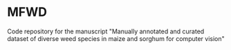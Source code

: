 # MFWD
Code repository for the manuscript "Manually annotated and curated dataset of diverse weed species in maize and sorghum for computer vision"

